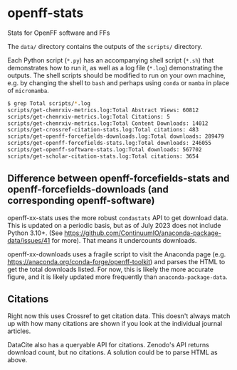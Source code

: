 # openff-stats
Stats for OpenFF software and FFs

The `data/` directory contains the outputs of the `scripts/` directory.

Each Python script (`*.py`) has an accompanying shell script (`*.sh`)
that demonstrates how to run it, as well as a log file (`*.log`)
demonstrating the outputs. The shell scripts should be modified
to run on your own machine, e.g. by changing the shell to `bash`
and perhaps using `conda` or `mamba` in place of `micromamba`.

```bash
$ grep Total scripts/*.log
scripts/get-chemrxiv-metrics.log:Total Abstract Views: 60812
scripts/get-chemrxiv-metrics.log:Total Citations: 5
scripts/get-chemrxiv-metrics.log:Total Content Downloads: 14012
scripts/get-crossref-citation-stats.log:Total citations: 483
scripts/get-openff-forcefields-downloads.log:Total downloads: 289479
scripts/get-openff-forcefields-stats.log:Total downloads: 246055
scripts/get-openff-software-stats.log:Total downloads: 567702
scripts/get-scholar-citation-stats.log:Total citations: 3654
```

## Difference between openff-forcefields-stats and openff-forcefields-downloads (and corresponding openff-software)

openff-xx-stats uses the more robust `condastats` API to get download data.
This is updated on a periodic basis, but as of July 2023 does not
include Python 3.10+.
(See https://github.com/ContinuumIO/anaconda-package-data/issues/41 for more).
That means it undercounts downloads.

openff-xx-downloads uses a fragile script to visit the Anaconda page
(e.g. https://anaconda.org/conda-forge/openff-toolkit) and parses the HTML
to get the total downloads listed. For now, this is likely the more
accurate figure, and it is likely updated more frequently than `anaconda-package-data`.


## Citations
Right now this uses Crossref to get citation data. This doesn't always
match up with how many citations are shown if you look at the individual
journal articles.

DataCite also has a queryable API for citations. Zenodo's API returns
download count, but no citations. A solution could be to parse HTML
as above.
